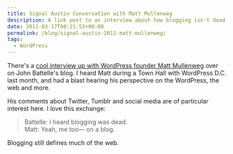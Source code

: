 ```yaml
---
title: Signal Austin Conversation with Matt Mullenweg
description: A link post to an interview about how blogging isn't dead.
date: 2011-03-17T00:21:53+00:00
permalink: /blog/signal-austin-2011-matt-mullenweg/
tags:
  - WordPress
---
```


There's a [cool interview up with WordPress founder Matt Mullenweg](http://battellemedia.com/archives/2011/03/signal_austin_conversation_matt_mullenweg.php) over on John Battelle's blog. I heard Matt during a Town Hall with WordPress D.C. last month, and had a blast hearing his perspective on the WordPress, the web and more.

His comments about Twitter, Tumblr and social media are of particular interest here. I love this exchange:

> Battelle: I heard blogging was dead.<br/>
> Matt: Yeah, me too— on a blog.

Blogging still defines much of the web.
